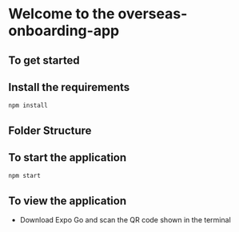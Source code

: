 # Welcome to the overseas-onboarding-app

## To get started
## Install the requirements
```bash 
npm install
```


## Folder Structure

## To start the application
```bash
npm start
```

## To view the application
- Download Expo Go and scan the QR code shown in the terminal
